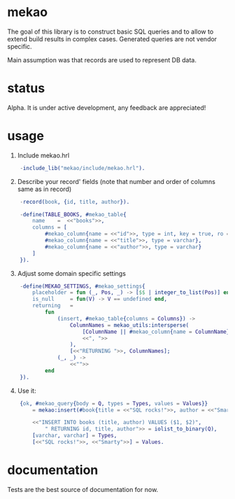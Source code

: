 mekao
=====

The goal of this library is to construct basic SQL queries and to allow
to extend build results in complex cases. Generated queries are not vendor
specific.

Main assumption was that records are used to represent DB data.


status
======

Alpha. It is under active development, any feedback are appreciated!


usage
=====

1. Include mekao.hrl
```erlang
    -include_lib("mekao/include/mekao.hrl").
```

2. Describe your record' fields (note that number and order of columns same
as in record)
```erlang
    -record(book, {id, title, author}).

    -define(TABLE_BOOKS, #mekao_table{
        name    =  <<"books">>,
        columns = [
            #mekao_column{name = <<"id">>, type = int, key = true, ro = true},
            #mekao_column{name = <<"title">>, type = varchar},
            #mekao_column{name = <<"author">>, type = varchar}
        ]
    }).
```

3. Adjust some domain specific settings
```erlang
    -define(MEKAO_SETTINGS, #mekao_settings{
        placeholder = fun (_, Pos, _) -> [$$ | integer_to_list(Pos)] end,
        is_null     = fun(V) -> V == undefined end,
        returning   =
            fun
                (insert, #mekao_table{columns = Columns}) ->
                    ColumnNames = mekao_utils:intersperse(
                        [ColumnName || #mekao_column{name = ColumnName} <- Columns],
                        <<", ">>
                    ),
                    [<<"RETURNING ">>, ColumnNames];
                (_, _) ->
                    <<"">>
            end
    }).
```

4. Use it:
```erlang
    {ok, #mekao_query{body = Q, types = Types, values = Values}}
        = mekao:insert(#book{title = <<"SQL rocks!">>, author = <<"Smarty">>}, ?TABLE_BOOKS, ?MEKAO_SETTINGS),

        <<"INSERT INTO books (title, author) VALUES ($1, $2)",
            " RETURNING id, title, author">> = iolist_to_binary(Q),
        [varchar, varchar] = Types,
        [<<"SQL rocks!">>, <<"Smarty">>] = Values.
```

documentation
=============
Tests are the best source of documentation for now.
